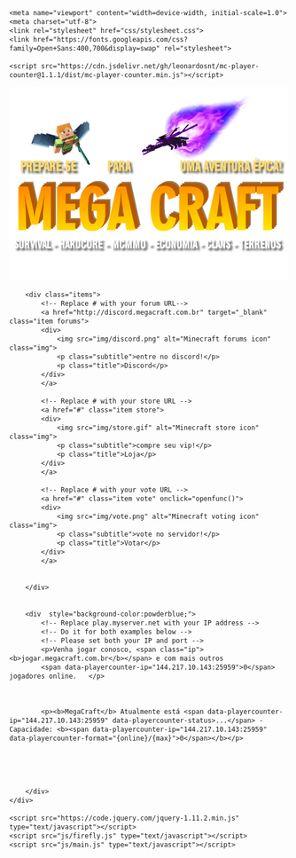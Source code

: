 <html>
<head>
	<!-- Info meta tags, important for social media + SEO -->
	<title>Mega Craft Servidor - Site Oficial</title>
	<meta name="description" content="Mega Craft é um novo e incrível servidor do Minecraft. Você pode entrar com o IP 'jogar.megacraft.com.br'.">
	<meta property="og:title" content="Mega Craft Servidor- Site Oficial">
	<meta property="og:site_name" content="Mega Craft Servidor">
	<meta property="og:description" content="Mega Craft é um novo e incrível servidor do Minecraft. Você pode entrar com o IP 'jogar.megacraft.com.br'.">
	<meta property="og:image" content="https://bybilly.uk/portal/img/minecraft.jpg">
	<meta property="og:url" content="https://bybilly.uk/">
	<meta name="twitter:card" content="summary_large_image">


	<meta name="viewport" content="width=device-width, initial-scale=1.0">
	<meta charset="utf-8">
	<link rel="stylesheet" href="css/stylesheet.css">
	<link href="https://fonts.googleapis.com/css?family=Open+Sans:400,700&display=swap" rel="stylesheet">

    <script src="https://cdn.jsdelivr.net/gh/leonardosnt/mc-player-counter@1.1.1/dist/mc-player-counter.min.js"></script>



</head>
<body>
	<div class="container">
		<div class="logo">
			<!-- In the img folder, upload your logo -->
			<!-- Make sure you name it 'logo.png' -->
			<img src="img/logo.png" alt="Mega Craft Server">
		</div>

		<div class="items">
			<!-- Replace # with your forum URL-->
			<a href="http://discord.megacraft.com.br" target="_blank" class="item forums">
			<div>
				<img src="img/discord.png" alt="Minecraft forums icon" class="img">
				<p class="subtitle">entre no discord!</p>
				<p class="title">Discord</p>
			</div>
			</a>

			<!-- Replace # with your store URL -->
			<a href="#" class="item store">
			<div>
				<img src="img/store.gif" alt="Minecraft store icon" class="img">
				<p class="subtitle">compre seu vip!</p>
				<p class="title">Loja</p>
			</div>
			</a>

			<!-- Replace # with your vote URL -->
			<a href="#" class="item vote" onclick="openfunc()">
			<div>
				<img src="img/vote.png" alt="Minecraft voting icon" class="img">
				<p class="subtitle">vote no servidor!</p>
				<p class="title">Votar</p>
			</div>
			</a>


		</div>


		<div  style="background-color:powderblue;">
			<!-- Replace play.myserver.net with your IP address -->
			<!-- Do it for both examples below -->
			<!-- Please set both your IP and port -->
			<p>Venha jogar conosco, <span class="ip"><b>jogar.megacraft.com.br</b></span> e com mais outros
			<span data-playercounter-ip="144.217.10.143:25959">0</span> jogadores online.	</p>

			 
        	
        	<p><b>MegaCraft</b> Atualmente está <span data-playercounter-ip="144.217.10.143:25959" data-playercounter-status>...</span> - Capacidade: <b><span data-playercounter-ip="144.217.10.143:25959" data-playercounter-format="{online}/{max}">0</span></b></p>

		



		</div>
	</div>

	<script src="https://code.jquery.com/jquery-1.11.2.min.js" type="text/javascript"></script>
	<script src="js/firefly.js" type="text/javascript"></script>
	<script src="js/main.js" type="text/javascript"></script>
</body>
</html>
